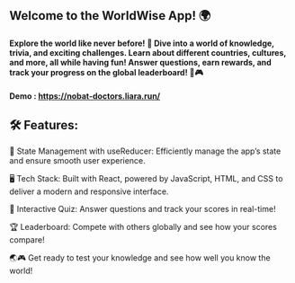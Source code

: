 
<h2 align="left"> Welcome to the WorldWise App! 🌍 </h2>


<h4 align="left">Explore the world like never before! 🌟 Dive into a world of knowledge, trivia, and exciting challenges. Learn about different countries, cultures, and more, all while having fun! Answer questions, earn rewards, and track your progress on the global leaderboard! 🚀🎮</h4>

<strong>Demo : https://nobat-doctors.liara.run/</strong> 
<br>

<p>
<h2>🛠️ Features:</h2>

🔧 State Management with useReducer: Efficiently manage the app’s state and ensure smooth user experience. 

🖥️ Tech Stack: Built with React, powered by JavaScript, HTML, and CSS to deliver a modern and responsive interface. 

🎯 Interactive Quiz: Answer questions and track your scores in real-time! 

🏆 Leaderboard: Compete with others globally and see how your scores compare! 

🌏🎮 Get ready to test your knowledge and see how well you know the world! 

</p>
